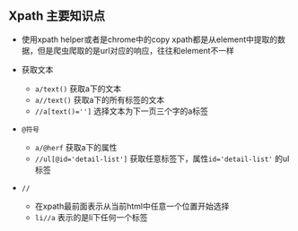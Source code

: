 ## Xpath 主要知识点
- 使用xpath helper或者是chrome中的copy xpath都是从element中提取的数据，但是爬虫爬取的是url对应的响应，往往和element不一样
- 获取文本
  - `a/text()` 获取a下的文本
  - `a//text()` 获取a下的所有标签的文本
  - `//a[text()='']` 选择文本为下一页三个字的a标签
  
 - `@符号`
   - `a/@herf` 获取a下的属性
   - `//ul[@id='detail-list']` 获取任意标签下，属性`id='detail-list'` 的ul标签
  
 - `//`
   - 在xpath最前面表示从当前html中任意一个位置开始选择
   - `li//a` 表示的是li下任何一个标签
  
